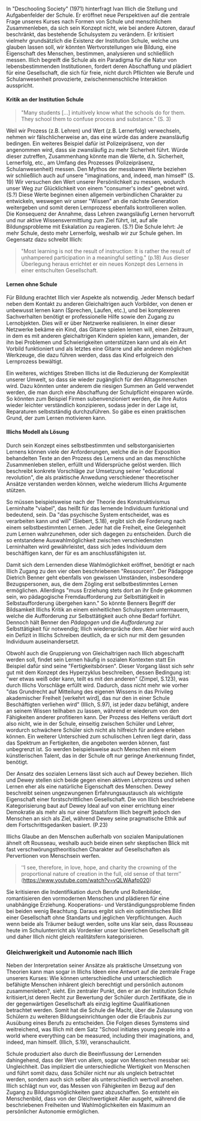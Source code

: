 In "Deschooling Society" (1971) hinterfragt Ivan Illich die Stellung und Aufgabenfelder der Schule.
Er eröffnet neue Perspektiven auf die zentrale Frage unseres Kurses nach Formen von Schule und menschlichem Zusammenleben, da sich sein Konzept nicht, wie bei andere Autoren, darauf beschränkt, das bestehende Schulsystem zu verändern.
Er kritisiert vielmehr grundsätzlich die Existenz der Institution Schule, welche uns glauben lassen soll, wir könnten Wertvorstellungen wie Bildung, eine Eigenschaft des Menschen, bestimmen, analysieren und schließlich messen.
Illich begreift die Schule als ein Paradigma für die Natur von lebensbestimmenden Institutionen, fordert deren Abschaffung und plädiert für eine Gesellschaft, die sich für freie, nicht durch Pflichten wie Berufe und Schulanwesenheit provozierte, zwischenmenschliche Interaktion ausspricht.

#### Kritik an der Institution Schule

>"Many students [...] intuitively know what the schools do for them. They school them to confuse process and substance." (S. 3)

Weil wir Prozess (z.B. Lehren) und Wert (z.B. Lernerfolg) verwechseln, nehmen wir fälschlicherweise an, das eine würde das andere zwansläufig bedingen.
Ein weiteres Beispiel dafür ist Polizeipräsenz, von der angenommen wird, dass sie zwansläufig zu mehr Sicherheit führt.
Würde dieser zutreffen, Zusammenhang könnte man die Werte, d.h. Sicherheit, Lernerfolg, etc., am Umfang des Prozesses (Polizeipräsenz, Schulanwesenheit) messen.
Den Mythos der messbaren Werte beziehen wir schließlich auch auf unsere "imaginations, and, indeed, man himself" (S. 19)
Wir versuchen den Wert unserer Persönlichkeit zu messen, wodurch unser Weg zur Glücklichkeit von einem "consumer's index" geebnet wird. (S.?)
Diese Werte beginnen einen allgemein verbindlichen Charakter zu entwickeln, weswegen wir unser "Wissen" an die nächste Generation weitergeben und somit deren Lernprozess ebenfalls kontrollieren wollen.
Die Konsequenz der Annahme, dass Lehren zwangsläufig Lernen hervorruft und nur aktive Wissensvermittlung zum Ziel führt, ist, auf alle Bildungsprobleme mit Eskalation zu reagieren. (S.?)
Die Schule lehrt: Je mehr Schule, desto mehr Lernerfolg, weshalb wir zur Schule gehen.
Im Gegensatz dazu schreibt Illich:
>"Most learning is not the result of instruction: It is rather the result of unhampered participation in a meaningful setting." (p.18)
Aus dieser Überlegung heraus errichtet er ein neues Konzept des Lernens in einer entschulten Gesellschaft.

#### Lernen ohne Schule

Für Bildung erachtet Illich vier Aspekte als notwendig.
Jeder Mensch bedarf neben dem Kontakt zu anderen Gleichaltrigen auch Vorbilder, von denen er unbewusst lernen kann (Sprechen, Laufen, etc.), und bei komplexeren Sachverhalten benötigt er professionelle Hilfe sowie den Zugang zu Lernobjekten.
Dies will er über Netzwerke realisieren.
In einer dieser Netzwerke bekäme ein Kind, das Gitarre spielen lernen will, einen Zeitraum, in dem es mit anderen gleichaltrigen Kindern spielen kann, jemanden, der ihn bei Problemen und Schwierigkeiten unterstützen kann und als ein Art Vorbild funktioniert und als letztes eine Gitarre und alle anderen möglichen Werkzeuge, die dazu führen werden, dass das Kind erfolgreich den Lernprozess bewältigt.

Ein weiteres, wichtiges Streben Illichs ist die Reduzierung der Komplexität unserer Umwelt, so dass sie wieder zugänglich für den Alltagsmenschen wird.
Dazu könnten unter anderem die riesigen Summen an Geld verwendet werden, die man durch eine Abschaffung der Schulpflicht einsparen würde.
So könnten zum Beispiel Firmen subenvenzioniert werden, die ihre Autos wieder leichter verständlich konzipieren, sodass jeder in der Lage ist, Reparaturen selbstständig durchzuführen.
So gäbe es einen praktischen Grund, der zum Lernen motivieren kann.


#### Illichs Modell als Lösung

Durch sein Konzept eines selbstbestimmten und selbstorganisierten Lernens können viele der Anforderungen, welche die in der Exposition behandelten Texte an den Prozess des Lernens und an das menschliche Zusammenleben stellen, erfüllt und Widersprüche gelöst werden.
Illich beschreibt konkrete Vorschläge zur Umsetzung seiner "educational revolution", die als praktische Anwedung verschiedener theoretischer Ansätze verstanden werden können, welche wiederum Illichs Argumente stützen.


So müssen beispielsweise nach der Theorie des Konstruktivismus Lerninhalte "viabel", das heißt für das lernende Individuum funktional und bedeutend, sein.
Da "das psychische System entscheidet, was es verarbeiten kann und will" (Siebert, S.18), ergibt sich die Forderung nach einem selbstbestimmten Lernen.
Jeder hat die Freiheit, eine Gelegenheit zum Lernen wahrzunehmen, oder sich dagegen zu entscheiden.
Durch die so entstandene Auswahlmöglichkeit zwischen verschiedensten Lerninhalten wird gewährleistet, dass sich jedes Individuum dem beschäftigen kann, der für es am anschlussfähigsten ist.


Damit sich dem Lernenden diese Wahlmöglichkeit eröffnet, benötigt er nach Illich Zugang zu den vier oben beschriebenen "Ressourcen". Der Pädagoge Dietrich Benner geht ebenfalls von gewissen Umständen, insbesondere Bezugspersonen, aus, die dem Zögling erst selbstbestimmtes Lernen ermöglichen.
Allerdings "muss Erziehung stets dort an ihr Ende gekommen sein, wo pädagogische Fremdaufforderung zur Selbsttätigkeit in Selbstaufforderung übergehen kann."
So könnte Benners Begriff der Bildsamkeit Illichs Kritik an einem einheitlichen Schulsystem untermauern, welche die Aufforderung zur Selbsttätigkeit auch ohne Bedarf forführt.
Dennoch hält Benner den *Pädagogen* und die *Aufforderung* zur Selbsttätigkeit für notwendig; Illich wiederspräche dem. Aber hier wird auch ein Defizit in Illichs Schreiben deutlich, da er sich nur mit dem gesunden Individuum auseinandersetzt.



Obwohl auch die Gruppierung von Gleichaltrigen nach Illich abgeschafft werden soll, findet sein Lernen häufig in sozialen Kontexten statt
Ein Beispiel dafür sind seine "Fertigkeitsbörsen".
Dieser Vorgang lässt sich sehr gut mit dem Konzept des Hyperzyklus beschreiben, dessen Bedingung ist: "wer etwas weiß oder kann, teilt es mit den anderen" (Zimpel, S.123), was durch Illichs Vorschläge erfüllt wird.
Dadurch, dass nicht mehr wie vorher "das Grundrecht auf Mitteilung des eigenen Wissens in das Privileg akademischer Freiheit [verkehrt wird], das nur den in einer Schule Beschäftigten verliehen wird" (Illich, S.97), ist jeder dazu befähigt, andere an seinem Wissen teilhaben zu lassen, während er wiederum von den Fähigkeiten anderer profitieren kann.
Der Prozess des Helfens verläuft dort also nicht, wie in der Schule, einseitig zwischen Schüler und Lehrer, wordurch schwächere Schüler sich nicht als hilfreich für andere erleben können.
Ein weiterer Unterschied zum schulischen Lehren liegt darin, dass das Spektrum an Fertigkeiten, die angeboten werden können, fast unbegrenzt ist.
So werden beispielsweise auch Menschen mit einem künstlerischen Talent, das in der Schule oft nur geringe Anerkennung findet, benötigt.



Der Ansatz des sozialen Lernens lässt sich auch auf Dewey beziehen. Illich und Dewey stellen sich beide gegen einen aktiven Lehrprozess und sehen Lernen eher als eine natürliche Eigenschaft des Menschen.
Dewey beschreibt seinen ungezwungenen Erfahrungsaustausch als wichtigste Eigenschaft einer forstschrittlichen Gesellschaft.
Die von Illich beschriebene Kategorisierung baut auf Dewey Ideal auf von einer errichtung einer Demokratie als mehr als nur einer Staatsform
Illich begreift jedoch den Menschen an sich als Ziel, während Dewey seine pragmatische Ethik auf dem Fortschrittsgedanken basiert. (P.23)

Illichs Glaube an den Menschen außerhalb von sozialen Manipulationen ähnelt oft Rousseau, weshalb auch beide einen sehr skeptischen Blick mit fast verschwörungstheoritischen Charakter auf Gesellschaften als Pervertionen von Menschsein werfen.
>‘‘I see, therefore, in love, hope, and charity the crowning of the proportional nature
of creation in the full, old sense of that term’’ (https://www.youtube.com/watch?v=vQLWAafp020)

Sie kritisieren die Indentifikation durch Berufe und Rollenbilder, romantisieren den vormodernen Menschen
und  plädieren für eine unabhängige Erziehung.
Kooperations- und Verständigungsprobleme finden bei beiden wenig Beachtung.
Daraus ergibt sich ein optimistisches Bild einer Gesellschaft ohne Standarts und jeglichen Verpflichtungen.
Auch wenn beide als Träumer beäugt werden, solte uns klar sein, dass Rousseau heute im Schulunterricht als Vordenker unser bürerlichen Gesellschaft gilt und daher Illich nicht gleich realitätsfern kategorisieren.


### Gleichwerigkeit und Autonomie nach Illich

Neben der Interpretation seiner Ansätze als praktische Umsetzung von Theorien kann man sogar in Illichs Ideen eine Antwort auf die zentrale Frage unserers Kurses: Wie können unterschiedliche und unterschiedlich befähigte Menschen inhärent gleich berechtigt und persönlich autonom zusammenleben?, sieht.
Ein zentraler Punkt, den er an der Institution Schule kritisiert,ist deren Recht zur Bewertung der Schüler durch Zertifikate, die in der gegenwärtigen Gesellschaft als einzig legitime Qualifikationen betrachtet werden.
Somit hat die Schule die Macht, über die Zulassung von Schülern zu weiteren Bildungseinrichtungen oder die Erlaubnis zur Ausübung eines Berufs zu entscheiden.
Die Folgen dieses Symstems sind weitreichend, was Illich mit dem Satz "School initiates young people into a world where everything can be measured, including their imaginations, and, indeed, man himself. (Illich, S.19), veranschaulicht.

Schule produziert also durch die Beeinflussung der Lernenden dahingehend, dass der Wert von allem, sogar von Menschen messbar sei: Ungleichheit.
Das impliziert die unterschiedliche Wertigkeit von Menschen und führt somit dazu, dass Schüler nicht nur als ungleich betrachtet werden, sondern auch sich selber als unterschiedlich wertvoll ansehen.
Illich schlägt nun vor, das Messen von Fähigkeiten im Bezug auf den Zugang zu Bildungsmöglichkeiten ganz abzuschaffen.
So entsteht ein Menschenbild, dass von der Gleichwertigkeit Aller ausgeht, während die beschriebenen Freiheiten und Wahlmöglichkeiten ein Maximum an persönlicher Autonomie ermöglichen.
